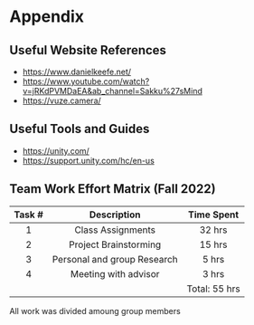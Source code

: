 # Appendix

## Useful Website References
- https://www.danielkeefe.net/
- https://www.youtube.com/watch?v=jRKdPVMDaEA&ab_channel=Sakku%27sMind
- https://vuze.camera/

## Useful Tools and Guides
- https://unity.com/
- https://support.unity.com/hc/en-us

## Team Work Effort Matrix (Fall 2022)


Task # | Description | Time Spent
:-----:|:-----------:|:----------:
1| Class Assignments|32 hrs
2|Project Brainstorming |15 hrs
3| Personal and group Research|5 hrs
4| Meeting with advisor| 3 hrs
|||Total: 55 hrs

All work was divided amoung group members

